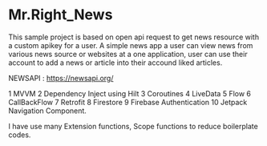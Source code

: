 # Mr.Right_News

This sample project is based on open api request to get news resource with a custom apikey for a user.
A simple news app a user can view news from various news source or websites at a one application, user can use their account to add a news or article into their accound liked articles.

NEWSAPI : https://newsapi.org/


1  MVVM 
2  Dependency Inject using Hilt 
3  Coroutines
4  LiveData
5  Flow
6  CallBackFlow
7  Retrofit
8  Firestore
9  Firebase Authentication
10 Jetpack Navigation Component.


I have use many Extension functions, Scope functions to reduce boilerplate codes.
